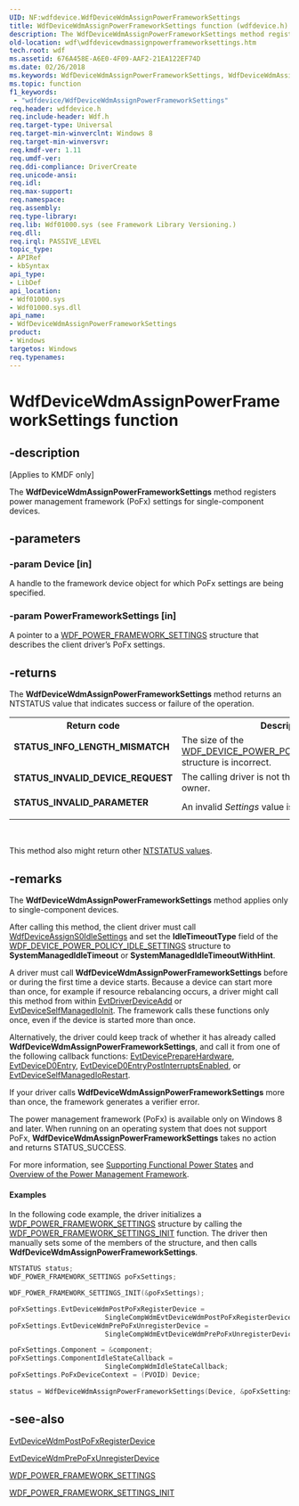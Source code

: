```yaml
---
UID: NF:wdfdevice.WdfDeviceWdmAssignPowerFrameworkSettings
title: WdfDeviceWdmAssignPowerFrameworkSettings function (wdfdevice.h)
description: The WdfDeviceWdmAssignPowerFrameworkSettings method registers power management framework (PoFx) settings for single-component devices.
old-location: wdf\wdfdevicewdmassignpowerframeworksettings.htm
tech.root: wdf
ms.assetid: 676A458E-A6E0-4F09-AAF2-21EA122EF74D
ms.date: 02/26/2018
ms.keywords: WdfDeviceWdmAssignPowerFrameworkSettings, WdfDeviceWdmAssignPowerFrameworkSettings method, kmdf.wdfdevicewdmassignpowerframeworksettings, wdf.wdfdevicewdmassignpowerframeworksettings, wdfdevice/WdfDeviceWdmAssignPowerFrameworkSettings
ms.topic: function
f1_keywords:
 - "wdfdevice/WdfDeviceWdmAssignPowerFrameworkSettings"
req.header: wdfdevice.h
req.include-header: Wdf.h
req.target-type: Universal
req.target-min-winverclnt: Windows 8
req.target-min-winversvr: 
req.kmdf-ver: 1.11
req.umdf-ver: 
req.ddi-compliance: DriverCreate
req.unicode-ansi: 
req.idl: 
req.max-support: 
req.namespace: 
req.assembly: 
req.type-library: 
req.lib: Wdf01000.sys (see Framework Library Versioning.)
req.dll: 
req.irql: PASSIVE_LEVEL
topic_type:
- APIRef
- kbSyntax
api_type:
- LibDef
api_location:
- Wdf01000.sys
- Wdf01000.sys.dll
api_name:
- WdfDeviceWdmAssignPowerFrameworkSettings
product:
- Windows
targetos: Windows
req.typenames: 
---
```


# WdfDeviceWdmAssignPowerFrameworkSettings function


## -description


<p class="CCE_Message">[Applies to KMDF only]</p>


   The <b>WdfDeviceWdmAssignPowerFrameworkSettings</b> method registers  power management framework (PoFx) settings for single-component devices.


## -parameters




### -param Device [in]

A handle to the framework device object for which PoFx settings are being specified.


### -param PowerFrameworkSettings [in]

A pointer to a <a href="https://docs.microsoft.com/windows-hardware/drivers/ddi/content/wdfdevice/ns-wdfdevice-_wdf_power_framework_settings">WDF_POWER_FRAMEWORK_SETTINGS</a> structure that describes the client driver’s PoFx settings.


## -returns



The <b>WdfDeviceWdmAssignPowerFrameworkSettings</b> method returns an NTSTATUS value that indicates success or failure of the operation.

<table>
<tr>
<th>Return code</th>
<th>Description</th>
</tr>
<tr>
<td width="40%">
<dl>
<dt><b>STATUS_INFO_LENGTH_MISMATCH</b></dt>
</dl>
</td>
<td width="60%">
The size of the <a href="https://docs.microsoft.com/windows-hardware/drivers/ddi/content/wdfdevice/ns-wdfdevice-_wdf_device_power_policy_wake_settings">WDF_DEVICE_POWER_POLICY_WAKE_SETTINGS</a> structure is incorrect. 

</td>
</tr>
<tr>
<td width="40%">
<dl>
<dt><b>STATUS_INVALID_DEVICE_REQUEST</b></dt>
</dl>
</td>
<td width="60%">
The calling driver is not the device's power policy owner.

</td>
</tr>
<tr>
<td width="40%">
<dl>
<dt><b>STATUS_INVALID_PARAMETER</b></dt>
</dl>
</td>
<td width="60%">
An invalid <i>Settings</i> value is detected.

</td>
</tr>
</table>
 

This method also might return other <a href="https://docs.microsoft.com/windows-hardware/drivers/kernel/ntstatus-values">NTSTATUS values</a>.




## -remarks



The <b>WdfDeviceWdmAssignPowerFrameworkSettings</b> method applies only to single-component devices.

After calling this method, the client driver must call <a href="https://docs.microsoft.com/windows-hardware/drivers/ddi/content/wdfdevice/nf-wdfdevice-wdfdeviceassigns0idlesettings">WdfDeviceAssignS0IdleSettings</a> and set the <b>IdleTimeoutType</b> field of the <a href="https://docs.microsoft.com/windows-hardware/drivers/ddi/content/wdfdevice/ns-wdfdevice-_wdf_device_power_policy_idle_settings">WDF_DEVICE_POWER_POLICY_IDLE_SETTINGS</a> structure to <b>SystemManagedIdleTimeout</b> or <b>SystemManagedIdleTimeoutWithHint</b>.

A driver must call <b>WdfDeviceWdmAssignPowerFrameworkSettings</b> before or during the first time a device starts. Because a device can start more than once, for example if resource rebalancing occurs, a driver might call this method from within <a href="https://docs.microsoft.com/windows-hardware/drivers/ddi/content/wdfdriver/nc-wdfdriver-evt_wdf_driver_device_add">EvtDriverDeviceAdd</a>  or  <a href="https://docs.microsoft.com/windows-hardware/drivers/ddi/content/wdfdevice/nc-wdfdevice-evt_wdf_device_self_managed_io_init">EvtDeviceSelfManagedIoInit</a>. The framework calls these functions only once, even if the device is started more than once.

Alternatively, the driver could keep track of whether it has already called <b>WdfDeviceWdmAssignPowerFrameworkSettings</b>, and call it from one of the following callback functions: <a href="https://docs.microsoft.com/windows-hardware/drivers/ddi/content/wdfdevice/nc-wdfdevice-evt_wdf_device_prepare_hardware">EvtDevicePrepareHardware</a>, <a href="https://docs.microsoft.com/windows-hardware/drivers/ddi/content/wdfdevice/nc-wdfdevice-evt_wdf_device_d0_entry">EvtDeviceD0Entry</a>, <a href="https://docs.microsoft.com/windows-hardware/drivers/ddi/content/wdfdevice/nc-wdfdevice-evt_wdf_device_d0_entry_post_interrupts_enabled">EvtDeviceD0EntryPostInterruptsEnabled</a>, or <a href="https://docs.microsoft.com/windows-hardware/drivers/ddi/content/wdfdevice/nc-wdfdevice-evt_wdf_device_self_managed_io_restart">EvtDeviceSelfManagedIoRestart</a>.

If your driver calls <b>WdfDeviceWdmAssignPowerFrameworkSettings</b> more than once, the framework generates a verifier error.

The power management framework (PoFx) is available only on Windows 8 and later. When running on an operating system that does not support PoFx, <b>WdfDeviceWdmAssignPowerFrameworkSettings</b> takes no action and returns STATUS_SUCCESS.

For more information, see <a href="https://docs.microsoft.com/windows-hardware/drivers/wdf/supporting-functional-power-states">Supporting Functional Power States</a> and <a href="https://docs.microsoft.com/windows-hardware/drivers/kernel/overview-of-the-power-management-framework">Overview of the Power Management Framework</a>.


#### Examples

In the following code example, the driver initializes a <a href="https://docs.microsoft.com/windows-hardware/drivers/ddi/content/wdfdevice/ns-wdfdevice-_wdf_power_framework_settings">WDF_POWER_FRAMEWORK_SETTINGS</a> structure by calling the <a href="https://docs.microsoft.com/windows-hardware/drivers/ddi/content/wdfdevice/nf-wdfdevice-wdf_power_framework_settings_init">WDF_POWER_FRAMEWORK_SETTINGS_INIT</a>  function. The driver then manually sets some of the members of the structure, and then calls <b>WdfDeviceWdmAssignPowerFrameworkSettings</b>.

```cpp
NTSTATUS status;
WDF_POWER_FRAMEWORK_SETTINGS poFxSettings;

WDF_POWER_FRAMEWORK_SETTINGS_INIT(&poFxSettings);

poFxSettings.EvtDeviceWdmPostPoFxRegisterDevice = 
                        SingleCompWdmEvtDeviceWdmPostPoFxRegisterDevice;
poFxSettings.EvtDeviceWdmPrePoFxUnregisterDevice =
                        SingleCompWdmEvtDeviceWdmPrePoFxUnregisterDevice;

poFxSettings.Component = &component;
poFxSettings.ComponentIdleStateCallback = 
                        SingleCompWdmIdleStateCallback;
poFxSettings.PoFxDeviceContext = (PVOID) Device;
    
status = WdfDeviceWdmAssignPowerFrameworkSettings(Device, &poFxSettings);
```



## -see-also




<a href="https://docs.microsoft.com/windows-hardware/drivers/ddi/content/wdfdevice/nc-wdfdevice-evt_wdfdevice_wdm_post_po_fx_register_device">EvtDeviceWdmPostPoFxRegisterDevice</a>



<a href="https://docs.microsoft.com/windows-hardware/drivers/ddi/content/wdfdevice/nc-wdfdevice-evt_wdfdevice_wdm_pre_po_fx_unregister_device">EvtDeviceWdmPrePoFxUnregisterDevice</a>



<a href="https://docs.microsoft.com/windows-hardware/drivers/ddi/content/wdfdevice/ns-wdfdevice-_wdf_power_framework_settings">WDF_POWER_FRAMEWORK_SETTINGS</a>



<a href="https://docs.microsoft.com/windows-hardware/drivers/ddi/content/wdfdevice/nf-wdfdevice-wdf_power_framework_settings_init">WDF_POWER_FRAMEWORK_SETTINGS_INIT</a>
 

 

